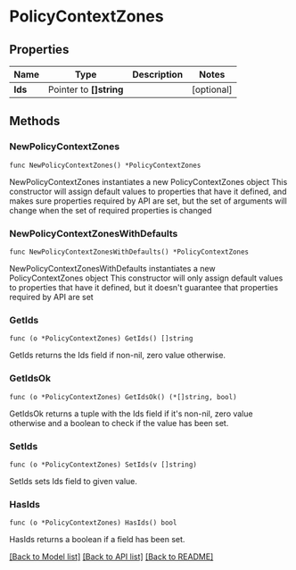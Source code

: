 # PolicyContextZones

## Properties

Name | Type | Description | Notes
------------ | ------------- | ------------- | -------------
**Ids** | Pointer to **[]string** |  | [optional] 

## Methods

### NewPolicyContextZones

`func NewPolicyContextZones() *PolicyContextZones`

NewPolicyContextZones instantiates a new PolicyContextZones object
This constructor will assign default values to properties that have it defined,
and makes sure properties required by API are set, but the set of arguments
will change when the set of required properties is changed

### NewPolicyContextZonesWithDefaults

`func NewPolicyContextZonesWithDefaults() *PolicyContextZones`

NewPolicyContextZonesWithDefaults instantiates a new PolicyContextZones object
This constructor will only assign default values to properties that have it defined,
but it doesn't guarantee that properties required by API are set

### GetIds

`func (o *PolicyContextZones) GetIds() []string`

GetIds returns the Ids field if non-nil, zero value otherwise.

### GetIdsOk

`func (o *PolicyContextZones) GetIdsOk() (*[]string, bool)`

GetIdsOk returns a tuple with the Ids field if it's non-nil, zero value otherwise
and a boolean to check if the value has been set.

### SetIds

`func (o *PolicyContextZones) SetIds(v []string)`

SetIds sets Ids field to given value.

### HasIds

`func (o *PolicyContextZones) HasIds() bool`

HasIds returns a boolean if a field has been set.


[[Back to Model list]](../README.md#documentation-for-models) [[Back to API list]](../README.md#documentation-for-api-endpoints) [[Back to README]](../README.md)


